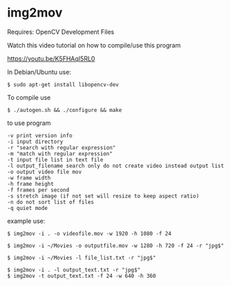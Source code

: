 # img2mov

Requires: OpenCV Development Files


Watch this video tutorial on how to compile/use this program

https://youtu.be/K5FHAqI5RL0

In Debian/Ubuntu use:

	$ sudo apt-get install libopencv-dev

To compile use

	$ ./autogen.sh && ./configure && make 
	
to use program

	-v print version info
	-i input directory
	-r "search with regular expression"
	-m "match with regular expression"
	-t input file list in text file
	-l output_filename search only do not create video instead output list
	-o output video file mov
	-w frame width
	-h frame height
	-f frames per second
	-s stretch image (if not set will resize to keep aspect ratio)
	-n do not sort list of files
	-q quiet mode
	
example use:

	$ img2mov -i . -o videofile.mov -w 1920 -h 1080 -f 24 
	
	$ img2mov -i ~/Movies -o outputfile.mov -w 1280 -h 720 -f 24 -r "jpg$"

	$ img2mov -i ~/Movies -l file_list.txt -r "jpg$"

	$ img2mov -i . -l output_text.txt -r "jpg$"
	$ img2mov -t output_text.txt -f 24 -w 640 -h 360 

